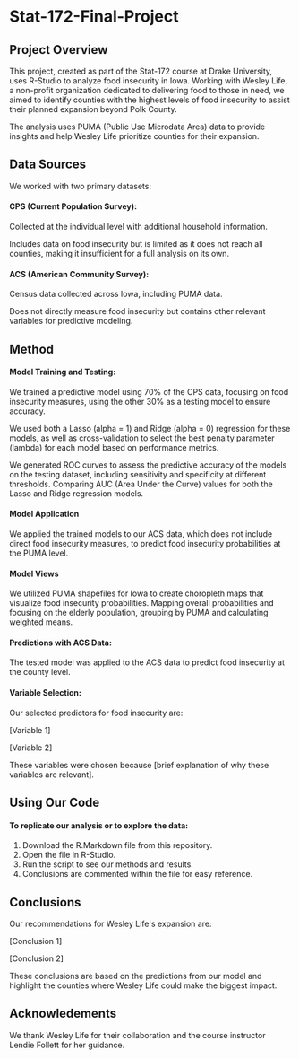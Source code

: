 # Stat-172-Final-Project

## Project Overview
This project, created as part of the Stat-172 course at Drake University, uses R-Studio to analyze food insecurity in Iowa. Working with Wesley Life, a non-profit organization dedicated to delivering food to those in need, we aimed to identify counties with the highest levels of food insecurity to assist their planned expansion beyond Polk County.

The analysis uses PUMA (Public Use Microdata Area) data to provide insights and help Wesley Life prioritize counties for their expansion.

## Data Sources
We worked with two primary datasets:

#### CPS (Current Population Survey):
Collected at the individual level with additional household information.

Includes data on food insecurity but is limited as it does not reach all counties, making it insufficient for a full analysis on its own.

#### ACS (American Community Survey):
Census data collected across Iowa, including PUMA data.

Does not directly measure food insecurity but contains other relevant variables for predictive modeling.

## Method
#### Model Training and Testing:
We trained a predictive model using 70% of the CPS data, focusing on food insecurity measures, using the other 30% as a testing model to ensure accuracy.

We used both a Lasso (alpha = 1) and Ridge (alpha = 0) regression for these models, as well as cross-validation to select the best penalty parameter (lambda) for each model based on performance metrics.

We generated ROC curves to assess the predictive accuracy of the models on the testing dataset, including sensitivity and specificity at different thresholds. Comparing AUC (Area Under the Curve) values for both the Lasso and Ridge regression models.

#### Model Application
We applied the trained models to our ACS data, which does not include direct food insecurity measures, to predict food insecurity probabilities at the PUMA level.

#### Model Views
We utilized PUMA shapefiles for Iowa to create choropleth maps that visualize food insecurity probabilities. Mapping overall probabilities and focusing on the elderly population, grouping by PUMA and calculating weighted means.

#### Predictions with ACS Data:
The tested model was applied to the ACS data to predict food insecurity at the county level.

#### Variable Selection:
Our selected predictors for food insecurity are:

[Variable 1]

[Variable 2]

These variables were chosen because [brief explanation of why these variables are relevant].

## Using Our Code
#### To replicate our analysis or to explore the data:
1. Download the R.Markdown file from this repository.
2. Open the file in R-Studio.
3. Run the script to see our methods and results.
4. Conclusions are commented within the file for easy reference.

## Conclusions
Our recommendations for Wesley Life's expansion are:

[Conclusion 1]

[Conclusion 2]

These conclusions are based on the predictions from our model and highlight the counties where Wesley Life could make the biggest impact.

## Acknowledements
We thank Wesley Life for their collaboration and the course instructor Lendie Follett for her guidance.
